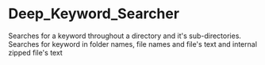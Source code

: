 # Deep_Keyword_Searcher
Searches for a keyword throughout a directory and it's sub-directories. Searches for keyword in folder names, file names and file's text and internal zipped file's text
